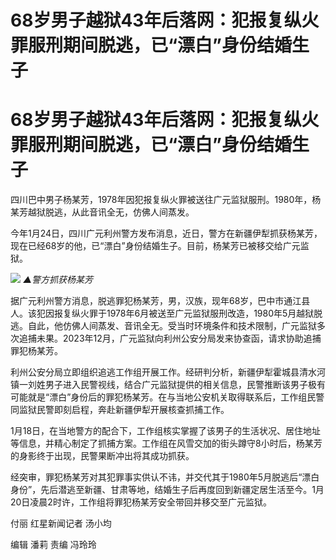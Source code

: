 # 68岁男子越狱43年后落网：犯报复纵火罪服刑期间脱逃，已“漂白”身份结婚生子

# 68岁男子越狱43年后落网：犯报复纵火罪服刑期间脱逃，已“漂白”身份结婚生子

四川巴中男子杨某芳，1978年因犯报复纵火罪被送往广元监狱服刑。1980年，杨某芳越狱脱逃，从此音讯全无，仿佛人间蒸发。

今年1月24日，四川广元利州警方发布消息，近日，警方在新疆伊犁抓获杨某芳，现在已经68岁的他，已“漂白”身份结婚生子。目前，杨某芳已被移交给广元监狱。

![](https://inews.gtimg.com/om_bt/O8FLUaDNecpN8dvSOXYfCH2IvmVHOtS28Dy0mHynhmbFoAA/1000)
_▲警方抓获杨某芳_

据广元利州警方消息，脱逃罪犯杨某芳，男，汉族，现年68岁，巴中市通江县人。该犯因报复纵火罪于1978年6月被送至广元监狱服刑改造，1980年5月越狱脱逃。自此，他仿佛人间蒸发、音讯全无。受当时环境条件和技术限制，广元监狱多次追捕未果。2023年12月，广元监狱向利州公安分局发来协查函，请求协助追捕罪犯杨某芳。

利州公安分局立即组织追逃工作组开展工作。经研判分析，新疆伊犁霍城县清水河镇一刘姓男子进入民警视线，结合广元监狱提供的相关信息，民警推断该男子极有可能就是“漂白”身份后的罪犯杨某芳。在与当地公安机关取得联系后，工作组民警同监狱民警即刻启程，奔赴新疆伊犁开展核查抓捕工作。

1月18日，在当地警方的配合下，工作组核实掌握了该男子的生活状况、居住地址等信息，并精心制定了抓捕方案。工作组在风雪交加的街头蹲守8小时后，杨某芳的身影终于出现，民警果断冲出将其成功抓获。

经突审，罪犯杨某芳对其犯罪事实供认不讳，并交代其于1980年5月脱逃后“漂白身份”，先后潜逃至新疆、甘肃等地，结婚生子后再度回到新疆定居生活至今。1月20日凌晨2时许，工作组将罪犯杨某芳安全带回并移交至广元监狱。

付丽 红星新闻记者 汤小均

编辑 潘莉 责编 冯玲玲

